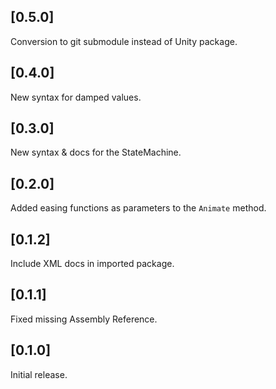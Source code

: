 ## [0.5.0]

Conversion to git submodule instead of Unity package.

## [0.4.0]

New syntax for damped values.

## [0.3.0]

New syntax & docs for the StateMachine.

## [0.2.0]

Added easing functions as parameters to the `Animate` method.

## [0.1.2]

Include XML docs in imported package.

## [0.1.1]

Fixed missing Assembly Reference.

## [0.1.0]

Initial release.
